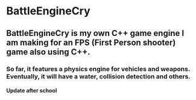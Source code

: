# BattleEngineCry
## BattleEngineCry is my own C++ game engine I am making for an FPS (First Person shooter) game also using C++. 
### So far, it features a physics engine for vehicles and weapons. Eventually, it will have a water, collision detection and others. 
#### Update after school
